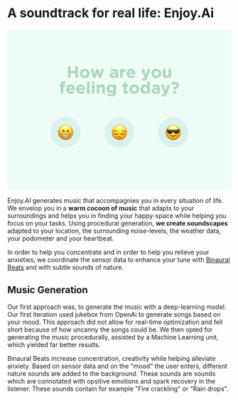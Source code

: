 # A soundtrack for real life: Enjoy.Ai

![Hero Image](https://github.com/Wittmaxi/enjoy.ai/blob/main/resources/Header.svg)

Enjoy.AI generates music that accompagnies you in every situation of life. 
We envelop you in a **warm cocoon of music** that adapts to your surroundings and helps you in finding your happy-space while helping you focus on your tasks.
Using procedural generation, **we create soundscapes** adapted to your location, the surrounding noise-levels, the weather data, your podometer and your heartbeat.

In order to help you concentrate and in order to help you relieve your anxieties, we coordinate the sensor data to enhance your tune with [Binaural Beats](https://en.wikipedia.org/wiki/Beat_(acoustics)#Binaural_beats) and with subtle sounds of nature. 

## Music Generation

Our first approach was, to generate the music with a deep-learning model. Our first iteration used jukebox from OpenAi to generate songs based on your mood. This approach did not allow for real-time optimization and fell short because of how uncanny the songs could be.
We then opted for generating the music procedurally, assisted by a Machine Learning unit, which yielded far better results.

Binaural Beats increase concentration, creativity while helping alleviate anxiety.
Based on sensor data and on the "mood" the user enters, different nature sounds are added to the background. These sounds are sounds which are connotated with opsitive emotions and spark recovery in the listener. These sounds contain for example "Fire crackling" or "Rain drops".